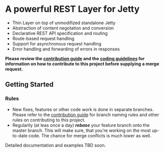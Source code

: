 A powerful REST Layer for Jetty
===========================================

* Thin Layer on top of unmodifized standalone Jetty
* Abstraction of content negotation and conversion 
* Declarative REST API specification and routing
* Route-based request handling
* Support for asynchronous request handling
* Error handling and forwarding of errors in responses

__Please review the [contribution guide](CONTRIBUTING.md) and the [coding guidelines](https://www.notion.so/Coding-Guidelines-161d619cb9d54299bb7717b848140a53) for information on how to contribute to this project before supplying a merge request.__

## Getting Started

### Rules

* New fixes, features or other code work is done in separate branches. Please refer to the [contribution guide](CONTRIBUTING.md) for branch naming rules and
  other rules on contributing to this project.
* Regularily (at leas once a day) ***rebase*** your feature branch onto the master branch. This will make sure, that you're working on the most up-to-date code.
  The chance for merge conflicts is much lower as well.

Detailed documentation and examples TBD soon.
